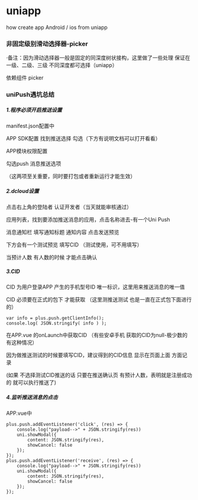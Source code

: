 # uniapp
how create app Android / ios  from  uniapp


### 非固定级别滑动选择器-picker


·备注：因为滑动选择器一般是固定的同深度树状接构，这里做了一些处理
保证在一级、二级、三级 不同深度都可选择（uniapp）


依赖组件 picker




### uniPush遇坑总结



##### 1.程序必须开启推送设置


manifest.json配置中


APP SDK配置  找到推送选择 勾选（下方有说明文档可以打开看看）


APP模块权限配置


勾选push 消息推送选项


（这两项至关重要，同时要打包或者重新运行才能生效）



##### 2.dcloud设置


点击右上角的登陆者 认证开发者（当天就能审核通过）


应用列表，找到要添加推送消息的应用，点击名称进去-有一个Uni Push


消息通知栏  填写通知标题  通知内容   点击发送预览


下方会有一个测试预览 填写CID （测试使用，可不用填写）


当预计人数 有人数的时候  才能点击确认 


##### 3.CID


CID 为用户登录APP 产生的手机型号ID 唯一标识，这里用来推送消息的唯一值


CID 必须要在正式的包下 才能获取 （这里测推送测试 也是一直在正式包下面进行的）



```
var info = plus.push.getClientInfo();
console.log( JSON.stringify( info ) );
```


在APP.vue 的onLaunch中获取CID （有些安卓手机 获取的CID为null-极少数的有这种情况）


因为做推送测试的时候要填写CID，建议得到的CID信息 显示在页面上面  方面记录


(如果 不选择测试CID推送的话  只要在推送确认页 有预计人数，表明就是注册成功的 就可以执行推送了)



##### 4.监听推送消息的点击


APP.vue中


```
plus.push.addEventListener('click', (res) => {  
    console.log("payload-->" + JSON.stringify(res))  
    uni.showModal({
        content: JSON.stringify(res),
        showCancel: false
    });
});  
plus.push.addEventListener('receive', (res) => {  
    console.log("payload-->" + JSON.stringify(res))  
    uni.showModal({
        content: JSON.stringify(res),
        showCancel: false
    });
});
```
                    








